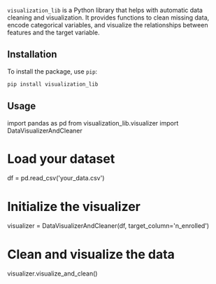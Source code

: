 
`visualization_lib` is a Python library that helps with automatic data cleaning and visualization. It provides functions to clean missing data, encode categorical variables, and visualize the relationships between features and the target variable.

## Installation

To install the package, use `pip`:

```bash
pip install visualization_lib
```
## Usage
import pandas as pd
from visualization_lib.visualizer import DataVisualizerAndCleaner

# Load your dataset
df = pd.read_csv('your_data.csv')

# Initialize the visualizer
visualizer = DataVisualizerAndCleaner(df, target_column='n_enrolled')

# Clean and visualize the data
visualizer.visualize_and_clean()
